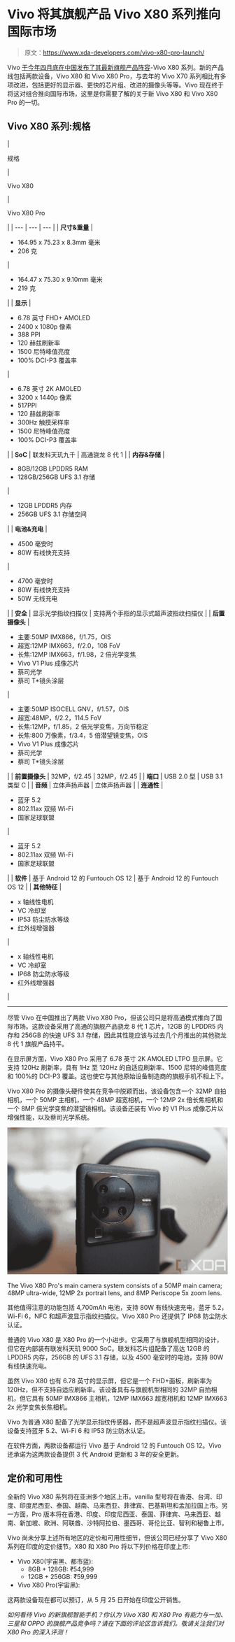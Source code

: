 # Vivo 将其旗舰产品 Vivo X80 系列推向国际市场

> 原文：<https://www.xda-developers.com/vivo-x80-pro-launch/>

Vivo [于今年四月底在中国发布了其最新旗舰产品阵容](https://www.xda-developers.com/vivo-x80-pro-series-launch-spec-features/)-Vivo X80 系列。新的产品线包括两款设备，Vivo X80 和 Vivo X80 Pro，与去年的 Vivo X70 系列相比有多项改进，包括更好的显示器、更快的芯片组、改进的摄像头等等。Vivo 现在终于将这对组合推向国际市场，这里是你需要了解的关于新 Vivo X80 和 Vivo X80 Pro 的一切。

## Vivo X80 系列:规格

| 

规格

 | 

Vivo X80

 | 

Vivo X80 Pro

 |
| --- | --- | --- |
| **尺寸&重量** | 

*   164.95 x 75.23 x 8.3mm 毫米
*   206 克

 | 

*   164.47 x 75.30 x 9.10mm 毫米
*   219 克

 |
| **显示** | 

*   6.78 英寸 FHD+ AMOLED
*   2400 x 1080p 像素
*   388 PPI
*   120 赫兹刷新率
*   1500 尼特峰值亮度
*   100% DCI-P3 覆盖率

 | 

*   6.78 英寸 2K AMOLED
*   3200 x 1440p 像素
*   517PPI
*   120 赫兹刷新率
*   300Hz 触摸采样率
*   1500 尼特峰值亮度
*   100% DCI-P3 覆盖率

 |
| **SoC** | 联发科天玑九千 | 高通骁龙 8 代 1 |
| **内存&存储** | 

*   8GB/12GB LPDDR5 RAM
*   128GB/256GB UFS 3.1 存储

 | 

*   12GB LPDDR5 内存
*   256GB UFS 3.1 存储空间

 |
| **电池&充电** | 

*   4500 毫安时
*   80W 有线快充支持

 | 

*   4700 毫安时
*   80W 有线快充支持
*   50W 无线充电

 |
| **安全** | 显示光学指纹扫描仪 | 支持两个手指的显示式超声波指纹扫描仪 |
| **后置摄像头** | 

*   主要:50MP IMX866，f/1.75，OIS
*   超宽:12MP IMX663，f/2.0，108 FoV
*   长焦:12MP IMX663，f/1.98，2 倍光学变焦
*   Vivo V1 Plus 成像芯片
*   蔡司光学
*   蔡司 T*镜头涂层

 | 

*   主要:50MP ISOCELL GNV，f/1.57，OIS
*   超宽:48MP，f/2.2，114.5 FoV
*   长焦:12MP，f/1.85，2 倍光学变焦，万向节稳定
*   长焦:800 万像素，f/3.4，5 倍潜望镜变焦，OIS
*   Vivo V1 Plus 成像芯片
*   蔡司光学
*   蔡司 T*镜头涂层

 |
| **前置摄像头** | 32MP，f/2.45 | 32MP，f/2.45 |
| **端口** | USB 2.0 型 | USB 3.1 类型 C |
| **音频** | 立体声扬声器 | 立体声扬声器 |
| **连通性** | 

*   蓝牙 5.2
*   802.11ax 双频 Wi-Fi
*   国家足球联盟

 | 

*   蓝牙 5.2
*   802.11ax 双频 Wi-Fi
*   国家足球联盟

 |
| **软件** | 基于 Android 12 的 Funtouch OS 12 | 基于 Android 12 的 Funtouch OS 12 |
| **其他特征** | 

*   x 轴线性电机
*   VC 冷却室
*   IP53 防尘防水等级
*   红外线增强器

 | 

*   x 轴线性电机
*   VC 冷却室
*   IP68 防尘防水等级
*   红外线增强器

 |

* * *

尽管 Vivo 在中国推出了两款 Vivo X80 Pro，但该公司只是将高通模式推向了国际市场。这款设备采用了高通的旗舰产品骁龙 8 代 1 芯片，12GB 的 LPDDR5 内存和 256GB 的快速 UFS 3.1 存储，因此其性能应该与过去几个月推出的其他骁龙 8 代 1 旗舰产品持平。

在显示屏方面，Vivo X80 Pro 采用了 6.78 英寸 2K AMOLED LTPO 显示屏。它支持 120Hz 刷新率，具有 1Hz 至 120Hz 的自适应刷新率、1500 尼特的峰值亮度和 100%的 DCI-P3 覆盖。这也使它与其他原始设备制造商的旗舰手机不相上下。

Vivo X80 Pro 的摄像头硬件使其在竞争中脱颖而出。该设备包含一个 32MP 自拍相机，一个 50MP 主相机，一个 48MP 超宽相机，一个 12MP 2x 倍长焦相机和一个 8MP 倍光学变焦的潜望镜相机。该设备还装有 Vivo 的 V1 Plus 成像芯片以增强性能，以及蔡司光学系统。

 <picture>![vivo x80 pro cameras](img/1006e7b92111592b3d99b0c9eb28f678.png)</picture> 

The Vivo X80 Pro's main camera system consists of a 50MP main camera; 48MP ultra-wide, 12MP 2x portrait lens, and 8MP Periscope 5x zoom lens.

其他值得注意的功能包括 4,700mAh 电池，支持 80W 有线快速充电，蓝牙 5.2，Wi-Fi 6，NFC 和超声波显示指纹扫描仪。Vivo X80 Pro 还提供了 IP68 防尘防水认证。

普通的 Vivo X80 是 X80 Pro 的一个小进步。它采用了与旗舰机型相同的设计，但它在内部装有联发科天玑 9000 SoC。联发科芯片组配备了高达 12GB 的 LPDDR5 内存，256GB 的 UFS 3.1 存储，以及 4500 毫安时的电池，支持 80W 有线快速充电。

虽然 Vivo X80 也有 6.78 英寸的显示屏，但它是一个 FHD+面板，刷新率为 120Hz，但不支持自适应刷新率。该设备具有与旗舰机型相同的 32MP 自拍相机，但它具有 50MP IMX866 主相机，12MP IMX663 超宽相机和 12MP IMX663 2x 光学变焦长焦相机。

Vivo 为普通 X80 配备了光学显示指纹传感器，而不是超声波显示指纹扫描仪。该设备支持蓝牙 5.2、Wi-Fi 6 和 IP53 防尘防水认证。

在软件方面，两款设备都运行 Vivo 基于 Android 12 的 Funtouch OS 12。Vivo 还承诺为这两款设备提供 3 代 Android 更新和 3 年的安全更新。

## 定价和可用性

全新的 Vivo X80 系列将在亚洲多个地区上市。vanilla 型号将在香港、台湾、印度、印度尼西亚、泰国、越南、马来西亚、菲律宾、巴基斯坦和孟加拉国上市。另一方面，Pro 版本将在香港、印度、印度尼西亚、泰国、菲律宾、马来西亚、越南、新加坡、欧洲、阿联酋、沙特阿拉伯、墨西哥、哥伦比亚、智利和秘鲁上市。

Vivo 尚未分享上述所有地区的定价和可用性细节，但该公司已经分享了 Vivo X80 系列在印度的定价细节。X80 和 X80 Pro 将以下列价格在印度上市:

*   Vivo X80(宇宙黑、都市蓝):
    *   8GB + 128GB: ₹54,999
    *   12GB + 256GB: ₹59,999
*   Vivo X80 Pro(宇宙黑):

这两款设备现在都可以预订，从 5 月 25 日开始在印度公开销售。

*如何看待 Vivo 的新旗舰智能手机？你认为 Vivo X80 和 X80 Pro 有能力与一加、三星和 OPPO 的旗舰产品竞争吗？请在下面的评论区告诉我们。敬请关注我们对 X80 Pro 的深入评测！*